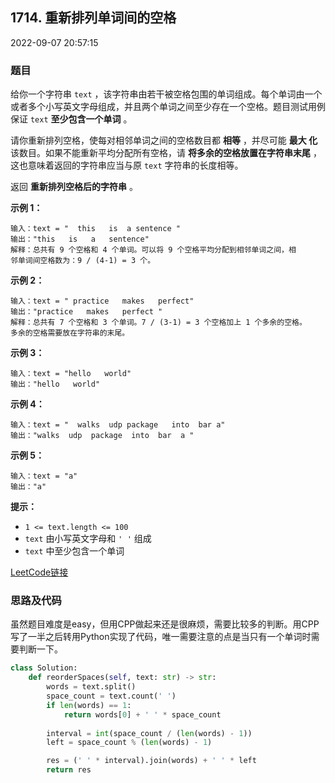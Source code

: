 ## 1714. 重新排列单词间的空格

2022-09-07 20:57:15

### 题目

给你一个字符串 ``text`` ，该字符串由若干被空格包围的单词组成。每个单词由一个
或者多个小写英文字母组成，并且两个单词之间至少存在一个空格。题目测试用例保证
 ``text`` **至少包含一个单词** 。

请你重新排列空格，使每对相邻单词之间的空格数目都 **相等** ，并尽可能 **最大 
化** 该数目。如果不能重新平均分配所有空格，请 **将多余的空格放置在字符串末尾** ，这也意味着返回的字符串应当与原 ``text`` 字符串的长度相等。

返回 **重新排列空格后的字符串** 。



**示例 1：**

```
输入：text = "  this   is  a sentence "
输出："this   is   a   sentence"
解释：总共有 9 个空格和 4 个单词。可以将 9 个空格平均分配到相邻单词之间，相 
邻单词间空格数为：9 / (4-1) = 3 个。
```

**示例 2：**

```
输入：text = " practice   makes   perfect"
输出："practice   makes   perfect "
解释：总共有 7 个空格和 3 个单词。7 / (3-1) = 3 个空格加上 1 个多余的空格。 
多余的空格需要放在字符串的末尾。
```

**示例 3：**

```
输入：text = "hello   world"
输出："hello   world"
```

**示例 4：**

```
输入：text = "  walks  udp package   into  bar a"
输出："walks  udp  package  into  bar  a "
```

**示例 5：**

```
输入：text = "a"
输出："a"
```



**提示：**


- ``1 <= text.length <= 100``
- ``text`` 由小写英文字母和 ``' '`` 组成
- ``text`` 中至少包含一个单词



[LeetCode链接](https://leetcode-cn.com/problems/rearrange-spaces-between-words/)

### 思路及代码

虽然题目难度是easy，但用CPP做起来还是很麻烦，需要比较多的判断。用CPP写了一半之后转用Python实现了代码，唯一需要注意的点是当只有一个单词时需要判断一下。


```python
class Solution:
    def reorderSpaces(self, text: str) -> str:
        words = text.split()
        space_count = text.count(' ')
        if len(words) == 1:
            return words[0] + ' ' * space_count
        
        interval = int(space_count / (len(words) - 1))
        left = space_count % (len(words) - 1)

        res = (' ' * interval).join(words) + ' ' * left
        return res
```
